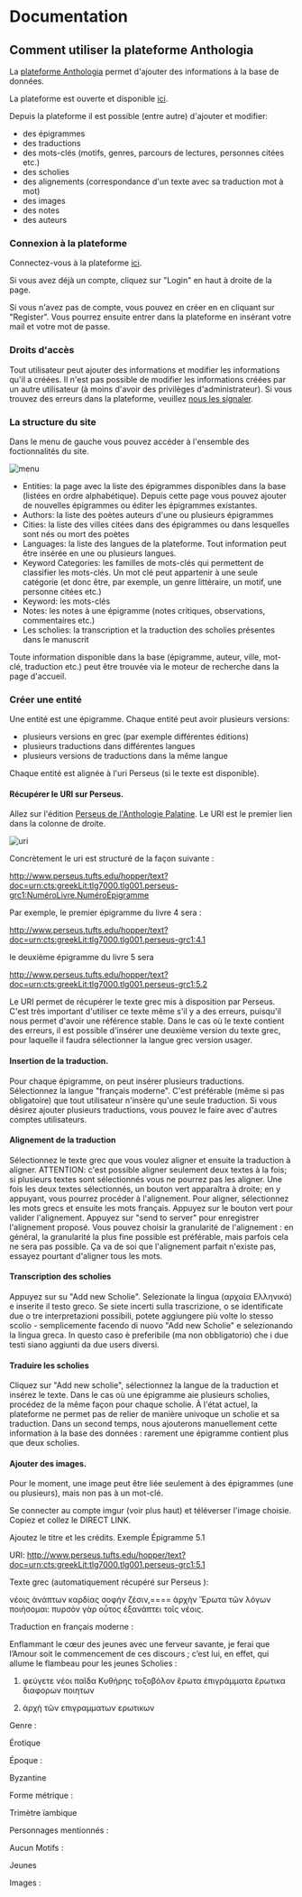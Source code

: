 # Documentation

## Comment utiliser la plateforme Anthologia

La [plateforme Anthologia](https://anthologia.ecrituresnumeriques.ca) permet d'ajouter des informations à la base de données.

La plateforme est ouverte et disponible [ici](https://anthologia.ecrituresnumeriques.ca).

Depuis la plateforme il est possible (entre autre) d'ajouter et modifier:
- des épigrammes
- des traductions
- des mots-clés (motifs, genres, parcours de lectures, personnes citées etc.)
- des scholies
- des alignements (correspondance d'un texte avec sa traduction mot à mot)
- des images
- des notes
- des auteurs

### Connexion à la plateforme

Connectez-vous à la plateforme [ici](https://anthologia.ecrituresnumeriques.ca).

Si vous avez déjà un compte, cliquez sur "Login" en haut à droite de la page.

Si vous n'avez pas de compte, vous pouvez en créer en en cliquant sur "Register". Vous pourrez ensuite entrer dans la plateforme en insérant votre mail et votre mot de passe.

### Droits d'accès
Tout utilisateur peut ajouter des informations et modifier les informations qu'il a créées. Il n'est pas possible de modifier les informations créées par un autre utilisateur (à moins d'avoir des privilèges d'administrateur).
Si vous trouvez des erreurs dans la plateforme, veuillez [nous les signaler](mailto:crc.ecrituresnumeriques@gmail.com).

### La structure du site

Dans le menu de gauche vous pouvez accéder à l'ensemble des foctionnalités du site.

![menu](https://i.imgur.com/ng7Fz9Z.png?2)

- Entities: la page avec la liste des épigrammes disponibles dans la base (listées en ordre alphabétique). Depuis cette page vous pouvez ajouter de nouvelles épigrammes ou éditer les épigrammes existantes.
- Authors: la liste des poètes auteurs d'une ou plusieurs épigrammes
- Cities: la liste des villes citées dans des épigrammes ou dans lesquelles sont nés ou mort des poètes
- Languages: la liste des langues de la plateforme. Tout information peut être insérée en une ou plusieurs langues.
- Keyword Categories: les familles de mots-clés qui permettent de classifier les mots-clés. Un mot clé peut appartenir à une seule catégorie (et donc être, par exemple, un genre littéraire, un motif, une personne citées etc.)
- Keyword: les mots-clés
- Notes: les notes à une épigramme (notes critiques, observations, commentaires etc.)
- Les scholies: la transcription et la traduction des scholies présentes dans le manuscrit

Toute information disponible dans la base (épigramme, auteur, ville, mot-clé, traduction etc.) peut être trouvée via le moteur de recherche dans la page d'accueil.

### Créer une entité

Une entité est une épigramme. Chaque entité peut avoir plusieurs versions:
- plusieurs versions en grec (par exemple différentes éditions)
- plusieurs traductions dans différentes langues
- plusieurs versions de traductions dans la même langue

Chaque entité est alignée à l'uri Perseus (si le texte est disponible).

#### Récupérer le URI sur Perseus.

Allez sur l'édition [Perseus de l'Anthologie Palatine](http://www.perseus.tufts.edu/hopper/text?doc=urn:cts:greekLit:tlg7000.tlg001.perseus-grc1).
Le URI est le premier lien dans la colonne de droite.

![uri](https://i.imgur.com/DnAxUIO.png?1)

Concrètement le uri est structuré de la façon suivante :

http://www.perseus.tufts.edu/hopper/text?doc=urn:cts:greekLit:tlg7000.tlg001.perseus-grc1:NuméroLivre.NuméroÉpigramme

Par exemple, le premier épigramme du livre 4 sera :

http://www.perseus.tufts.edu/hopper/text?doc=urn:cts:greekLit:tlg7000.tlg001.perseus-grc1:4.1

le deuxième épigramme du livre 5 sera

http://www.perseus.tufts.edu/hopper/text?doc=urn:cts:greekLit:tlg7000.tlg001.perseus-grc1:5.2

Le URI permet de récupérer le texte grec mis à disposition par Perseus. C'est très important d'utiliser ce texte même s'il y a des erreurs, puisqu'il nous permet d'avoir une référence stable. Dans le cas où le texte contient des erreurs, il est possible d'insérer une deuxième version du texte grec, pour laquelle il faudra sélectionner la langue grec version usager.

#### Insertion de la traduction.

Pour chaque épigramme, on peut insérer plusieurs traductions. Sélectionnez la langue "français moderne". C'est préférable (même si pas obligatoire) que tout utilisateur n'insère qu'une seule traduction. Si vous désirez ajouter plusieurs traductions, vous pouvez le faire avec d'autres comptes utilisateurs.

#### Alignement de la traduction

Sélectionnez le texte grec que vous voulez aligner et ensuite la traduction à aligner. ATTENTION: c'est possible aligner seulement deux textes à la fois; si plusieurs textes sont sélectionnés vous ne pourrez pas les aligner. Une fois les deux textes sélectionnés, un bouton vert apparaîtra à droite; en y appuyant, vous pourrez procéder à l'alignement. Pour aligner, sélectionnez les mots grecs et ensuite les mots français. Appuyez sur le bouton vert pour valider l'alignement. Appuyez sur "send to server" pour enregistrer l'alignement proposé. Vous pouvez choisir la granularité de l'alignement : en général, la granularité la plus fine possible est préférable, mais parfois cela ne sera pas possible. Ça va de soi que l'alignement parfait n'existe pas, essayez pourtant d'aligner tous les mots.

#### Transcription des scholies

Appuyez sur su "Add new Scholie". Selezionate la lingua (αρχαία Ελληνικά) e inserite il testo greco. Se siete incerti sulla trascrizione, o se identificate due o tre interpretazioni possibili, potete aggiungere più volte lo stesso scolio - semplicemente facendo di nuovo "Add new Scholie" e selezionando la lingua greca. In questo caso è preferibile (ma non obbligatorio) che i due testi siano aggiunti da due users diversi.
#### Traduire les scholies

Cliquez sur "Add new scholie", sélectionnez la langue de la traduction et insérez le texte. Dans le cas où une épigramme aie plusieurs scholies, procédez de la même façon pour chaque scholie. À l'état actuel, la plateforme ne permet pas de relier de manière univoque un scholie et sa traduction. Dans un second temps, nous ajouterons manuellement cette information à la base des données : rarement une épigramme contient plus que deux scholies.

#### Ajouter des images.

Pour le moment, une image peut être liée seulement à des épigrammes (une ou plusieurs), mais non pas à un mot-clé.

Se connecter au compte imgur (voir plus haut) et téléverser l'image choisie. Copiez et collez le DIRECT LINK.

Ajoutez le titre et les crédits.
Exemple
Épigramme 5.1

URI: http://www.perseus.tufts.edu/hopper/text?doc=urn:cts:greekLit:tlg7000.tlg001.perseus-grc1:5.1

Texte grec (automatiquement récupéré sur Perseus ):

νέοις ἀνάπτων καρδίας σοφὴν ζέσιν,====
ἀρχὴν Ἔρωτα τῶν λόγων ποιήσομαι:
πυρσὸν γὰρ οὗτος ἐξανάπτει τοῖς νέοις.

Traduction en français moderne :

Enflammant le cœur des jeunes avec une ferveur savante, je ferai que l’Amour soit le commencement de ces discours ; c’est lui, en effet, qui allume le flambeau pour les jeunes
Scholies :

1. φεύγετε νέοι παῖδα Κυθήρης τοξοβόλον ἒρωτα
ἐπιγράμματα ἓρωτικα διαφορων ποιητων

2. ἀρχὴ τῶν επιγραμματων ερωτικων

Genre :

 Érotique

Époque :

Byzantine

Forme métrique :

Trimètre ïambique

Personnages mentionnés :

Aucun
Motifs :

Jeunes

Images :
